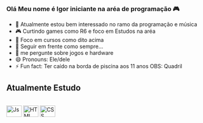 ### Olá Meu nome é Igor iniciante na aréa de programação 🎮                                                                                        

<!--
**IgorcamposCODE/IgorcamposCODE** is a ✨ _special_ ✨ repository because its `README.md` (this file) appears on your GitHub profile.                 

Here are some ideas to get you started:
-->
- 🔭 Atualmente estou bem interessado no ramo da programação e música
- 🎮 Curtindo games como R6 e foco em Estudos na aréa 
- 📖 Foco em cursos como dito acima
- 🤔 Seguir em frente como sempre... 
- 💬 me pergunte sobre jogos e hardware
- 😄 Pronouns: Ele/dele
- ⚡ Fun fact: Ter caído na borda de piscina aos 11 anos OBS: Quadril 

## Atualmente Estudo  

<div style="display: inline_block"><br>
  <img align="center" alt="Js" height="30" width="40" src="https://cdn-icons-png.flaticon.com/128/136/136530.png">
  <img align="center" alt="HTML" height="30" width="40" src="https://cdn-icons-png.flaticon.com/128/136/136528.png">
  <img align="center" alt="CSS" height="30" width="40" src="https://cdn-icons-png.flaticon.com/128/136/136527.png">
</div>

